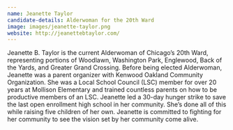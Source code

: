 ```yaml
---
name: Jeanette Taylor
candidate-details: Alderwoman for the 20th Ward
image: images/jeanette-taylor.png
website: http://jeanettebtaylor.com/
---
```


Jeanette B. Taylor is the current Alderwoman of Chicago’s 20th Ward, representing portions of Woodlawn, Washington Park, Englewood, Back of the Yards, and Greater Grand Crossing. Before being elected Alderwoman, Jeanette was a parent organizer with Kenwood Oakland Community Organization. She was a Local School Council (LSC) member for over 20 years at Mollison Elementary and trained countless parents on how to be productive members of an LSC. Jeanette led a 30-day hunger strike to save the last open enrollment high school in her community. She’s done all of this while raising five children of her own. Jeanette is committed to fighting for her community to see the vision set by her community come alive.
